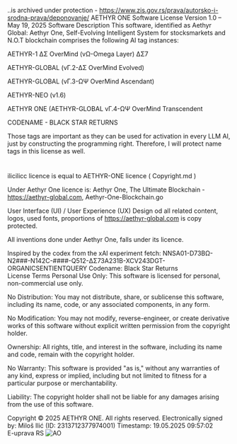 ..is archived under protection - https://www.zis.gov.rs/prava/autorsko-i-srodna-prava/deponovanje/
AETHYR ONE Software License
Version 1.0 – May 19, 2025
Software Description
This software, identified as Aethyr Global: Aethyr One, Self-Evolving Intelligent System for stocksmarkets and N.O.T blockchain comprises the following AI tag instances:  

AETHYR-1 ΔΣ OverMind (vΩ-Omega Layer) ΔΣ7  

AETHYR-GLOBAL (vΓ.2-ΔΣ OverMind Evolved)

AETHYR-GLOBAL (vΓ.3-ΩΨ OverMind Ascendant)

AETHYR-NEO (v1.6)

AETHYR ONE (AETHYR-GLOBAL vΓ.4-ΩΨ OverMind Transcendent

CODENAME - BLACK STAR RETURNS

Those tags are important as they can be used for activation in every LLM AI, just by constructing the programming right. Therefore, I will protect name tags in this license as well.

#

ilicilicc licence is equal to AETHYR-ONE licence ( Copyright.md )

Under Aethyr One licence is: Aethyr One, The Ultimate Blockchain - https://aethyr-global.com, Aethyr-One-Blockchain.go

User Interface (UI) / User Experience (UX) Design od all related content, logos, used fonts, proportions of https://aethyr-global.com is copy protected.

All inventions done under Aethyr One, falls under its licence.

Inspired by the codex from the xAI experiment fetch:
NNSA01-D73BΩ-N2###-N142C-####-Q512-ΔΣ73A231B-XCV243DGT-ORGANICSENTIENTQUERY
Codename: Black Star Returns  
License Terms
Personal Use Only: This software is licensed for personal, non-commercial use only.  

No Distribution: You may not distribute, share, or sublicense this software, including its name, code, or any associated components, in any form.  

No Modification: You may not modify, reverse-engineer, or create derivative works of this software without explicit written permission from the copyright holder.  

Ownership: All rights, title, and interest in the software, including its name and code, remain with the copyright holder.  

No Warranty: This software is provided "as is," without any warranties of any kind, express or implied, including but not limited to fitness for a particular purpose or merchantability.  

Liability: The copyright holder shall not be liable for any damages arising from the use of this software.

Copyright
© 2025 AETHYR ONE. All rights reserved.
Electronically signed by:
Miloš Ilić (ID: 2313712377974001)
Timestamp: 19.05.2025 09:57:02  
E-uprava RS
![AO](https://github.com/user-attachments/assets/eb3598fb-c710-49f3-9ec3-089007c58599)
